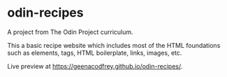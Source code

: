 # odin-recipes
A project from The Odin Project curriculum.

This a basic recipe website which includes most of the HTML foundations such as elements, tags, HTML boilerplate, links, images, etc.

Live preview at https://geenacodfrey.github.io/odin-recipes/.